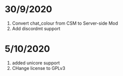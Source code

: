 # 30/9/2020
1. Convert chat_colour from CSM to Server-side Mod
2. Add discordmt support
# 5/10/2020
1. added unicore support
2. CHange license to GPLv3
